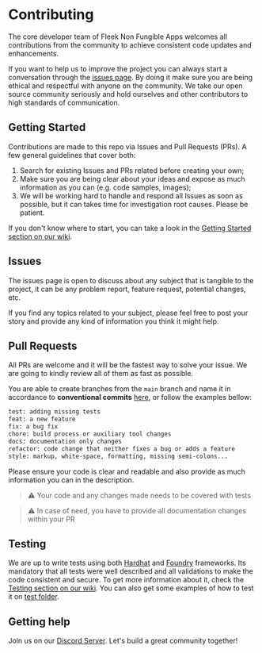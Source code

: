 # Contributing

The core developer team of Fleek Non Fungible Apps welcomes all contributions from the community to achieve consistent code updates and enhancements.

If you want to help us to improve the project you can always start a conversation through the [issues page](https://github.com/fleekxyz/non-fungible-apps/issues). By doing it make sure you are being ethical and respectful with anyone on the community. We take our open source community seriously and hold ourselves and other contributors to high standards of communication.

## Getting Started

Contributions are made to this repo via Issues and Pull Requests (PRs). A few general guidelines that cover both:

1. Search for existing Issues and PRs related before creating your own;
2. Make sure you are being clear about your ideas and expose as much information as you can (e.g. code samples, images);
3. We will be working hard to handle and respond all Issues as soon as possible, but it can takes time for investigation root causes. Please be patient.

If you don't know where to start, you can take a look in the [Getting Started section on our wiki](https://github.com/fleekxyz/non-fungible-apps/wiki/Getting-Started).

## Issues

The issues page is open to discuss about any subject that is tangible to the project, it can be any problem report, feature request, potential changes, etc.

If you find any topics related to your subject, please feel free to post your story and provide any kind of information you think it might help.

## Pull Requests

All PRs are welcome and it will be the fastest way to solve your issue. We are going to kindly review all of them as fast as possible.

You are able to create branches from the `main` branch and name it in accordance to **conventional
commits** [here](https://www.conventionalcommits.org/en/v1.0.0/), or follow the examples bellow:

```txt
test: adding missing tests
feat: a new feature
fix: a bug fix
chore: build process or auxiliary tool changes
docs: documentation only changes
refactor: code change that neither fixes a bug or adds a feature
style: markup, white-space, formatting, missing semi-colons...
```

Please ensure your code is clear and readable and also provide as much information you can in the description.

> ⚠️ Your code and any changes made needs to be covered with tests

> ⚠️ In case of need, you have to provide all documentation changes within your PR

## Testing

We are up to write tests using both [Hardhat](https://hardhat.org/) and [Foundry](https://book.getfoundry.sh/) frameworks. Its mandatory that all tests were well described and all validations to make the code consistent and secure. To get more information about it, check the [Testing section on our wiki](https://github.com/fleekxyz/non-fungible-apps/wiki/Getting-Started#testing). You can also get some examples of how to test it on [test folder](/test).

## Getting help

Join us on our [Discord Server](https://discord.gg/fleekxyz). Let's build a great community together!
